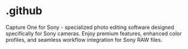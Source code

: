 # .github
Capture One for Sony - specialized photo editing software designed specifically for Sony cameras. Enjoy premium features, enhanced color profiles, and seamless workflow integration for Sony RAW files.
